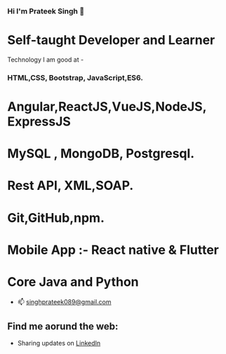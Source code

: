 ### Hi I'm Prateek Singh 👋



# Self-taught Developer and Learner
 Technology I am good at -
 ### HTML,CSS, Bootstrap, JavaScript,ES6.
 # Angular,ReactJS,VueJS,NodeJS, ExpressJS
 # MySQL , MongoDB, Postgresql.
 # Rest API, XML,SOAP.
 # Git,GitHub,npm.
 # Mobile App :- React native & Flutter
 # Core Java and Python
- 📫 singhprateek089@gmail.com

## Find me aorund the web:

- Sharing updates on <a href="https://www.linkedin.com/in/prateek-singh-6ab984145/">LinkedIn</a>
